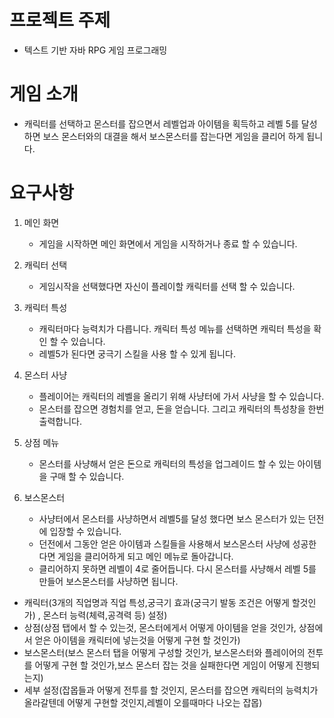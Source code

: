 # 프로젝트 주제

- 텍스트 기반 자바 RPG 게임 프로그래밍

# 게임 소개
 
- 캐릭터를 선택하고 몬스터를 잡으면서 레벨업과 아이템을 획득하고 레벨 5를 달성하면
 보스 몬스터와의 대결을 해서 보스몬스터를 잡는다면 게임을 클리어 하게 됩니다.

# 요구사항

1. 메인 화면
   - 게임을 시작하면 메인 화면에서 게임을 시작하거나 종료 할 수 있습니다.

2. 캐릭터 선택
   - 게임시작을 선택했다면 자신이 플레이할 캐릭터를 선택 할 수 있습니다.

3. 캐릭터 특성
    - 캐릭터마다 능력치가 다릅니다. 캐릭터 특성 메뉴를 선택하면 캐릭터 특성을 
      확인 할 수 있습니다.
    - 레벨5가 된다면 궁극기 스킬을 사용 할 수 있게 됩니다.
   
4. 몬스터 사냥
    - 플레이어는 캐릭터의 레벨을 올리기 위해 사냥터에 가서 사냥을 할 수 있습니다.
    - 몬스터를 잡으면 경험치를 얻고, 돈을 얻습니다. 그리고 캐릭터의 특성창을 한번 출력합니다.

5. 상점 메뉴
    - 몬스터를 사냥해서 얻은 돈으로 캐릭터의 특성을 업그레이드 할 수 있는 아이템을 구매 할 수 있습니다.
6. 보스몬스터
    - 사냥터에서 몬스터를 사냥하면서 레벨5를 달성 했다면 보스 몬스터가 있는 던전에 입장할 수 있습니다.
    - 던전에서 그동안 얻은 아이템과 스킬들을 사용해서 보스몬스터 사냥에 성공한다면 게임을 클리어하게 되고 메인 메뉴로 돌아갑니다.
    - 클리어하지 못하면 레벨이 4로 줄어듭니다. 다시 몬스터를 사냥해서 레벨 5를 만들어 보스몬스터를 사냥하면 됩니다.

- 캐릭터(3개의 직업명과 직업 특성,궁극기 효과(궁극기 발동 조건은 어떻게 할것인가) , 몬스터 능력(체력,공격력 등) 설정)
- 상점(상점 탭에서 할 수 있는것, 몬스터에게서 어떻게 아이템을 얻을 것인가, 상점에서 얻은 아이템을 캐릭터에 넣는것을 어떻게 구현 할 것인가)
- 보스몬스터(보스 몬스터 탭을 어떻게 구성할 것인가, 보스몬스터와 플레이어의 전투를 어떻게 구현 할 것인가,보스 몬스터 잡는 것을 실패한다면 게임이 어떻게 진행되는지)
- 세부 설정(잡몹들과 어떻게 전투를 할 것인지, 몬스터를 잡으면 캐릭터의 능력치가 올라갈텐데 어떻게 구현할 것인지,레벨이 오를때마다 나오는 잡몹)